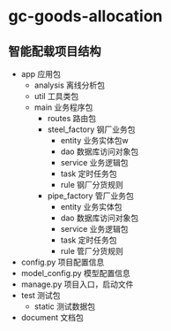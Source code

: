 # gc-goods-allocation

## 智能配载项目结构

- app 应用包
    - analysis 离线分析包
    - util 工具类包
    - main 业务程序包
        - routes 路由包
        - steel_factory 钢厂业务包
            - entity 业务实体包w
            - dao 数据库访问对象包
            - service 业务逻辑包
            - task 定时任务包
            - rule 钢厂分货规则
        - pipe_factory 管厂业务包
            - entity 业务实体包
            - dao 数据库访问对象包
            - service 业务逻辑包
            - task 定时任务包
            - rule 管厂分货规则
- config.py 项目配置信息
- model_config.py 模型配置信息
- manage.py 项目入口，启动文件
- test 测试包
    - static 测试数据包
- document 文档包
